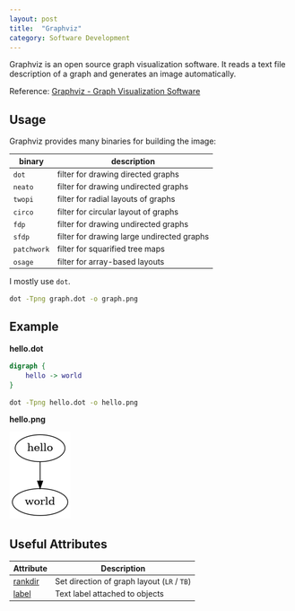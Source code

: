 ```yaml
---
layout: post
title:  "Graphviz"
category: Software Development
---
```


Graphviz is an open source graph visualization software. It reads
a text file description of a graph and generates an image automatically.

Reference: [Graphviz - Graph Visualization Software](https://graphviz.org/)

## Usage
Graphviz provides many binaries for building the image:

| binary | description |
| ------ | ----------- |
| `dot` | filter for drawing directed graphs |
| `neato` | filter for drawing undirected graphs |
| `twopi` | filter for radial layouts of graphs |
| `circo` | filter for circular layout of graphs |
| `fdp` | filter for drawing undirected graphs |
| `sfdp` | filter for drawing large undirected graphs |
| `patchwork` | filter for squarified tree maps |
| `osage` | filter for array-based layouts |

I mostly use `dot`.
```bash
dot -Tpng graph.dot -o graph.png
```

## Example
**hello.dot**
```dot
digraph {
    hello -> world
}
```

```bash
dot -Tpng hello.dot -o hello.png
```

**hello.png**

![Hello, Graphviz!](/assets/kb/graphviz.png)

## Useful Attributes
| Attribute | Description |
| --------- | ----------- |
| [rankdir](https://graphviz.org/docs/attrs/rankdir/) | Set direction of graph layout (`LR` / `TB`) |
| [label](https://graphviz.org/docs/attrs/label/) | Text label attached to objects |
